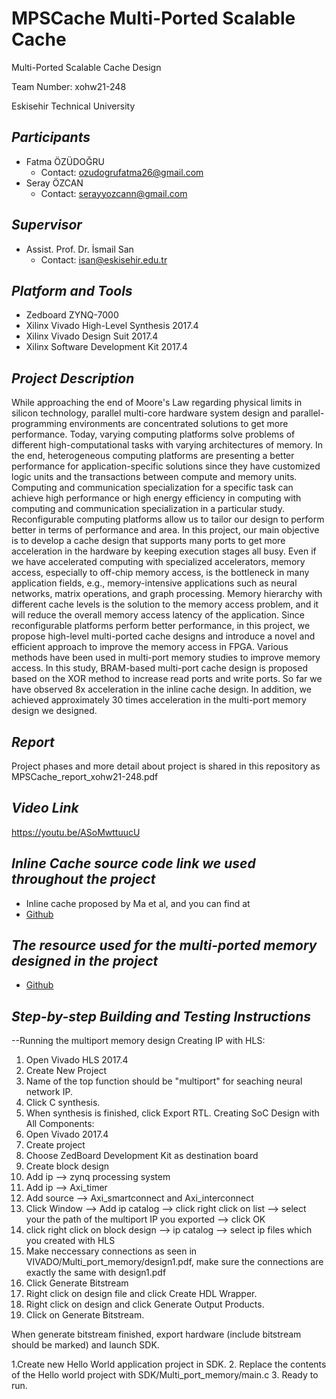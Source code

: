 # MPSCache Multi-Ported Scalable Cache #

Multi-Ported Scalable Cache Design 

Team Number: xohw21-248

Eskisehir Technical University

## **_Participants_** ##
- Fatma ÖZÜDOĞRU
  - Contact: ozudogrufatma26@gmail.com
- Seray ÖZCAN
  - Contact: serayyozcann@gmail.com
## **_Supervisor_** ##
 - Assist. Prof. Dr. İsmail San
    - Contact: isan@eskisehir.edu.tr
## **_Platform and Tools_** ##
- Zedboard ZYNQ-7000
- Xilinx Vivado High-Level Synthesis 2017.4
- Xilinx Vivado Design Suit 2017.4
- Xilinx Software Development Kit 2017.4 
## **_Project Description_** ##
While approaching the end of Moore's Law regarding physical limits in silicon technology, parallel multi-core hardware system design and parallel-programming environments are concentrated solutions to get more performance. Today, varying computing platforms solve problems of different high-computational tasks with varying architectures of memory. In the end, heterogeneous computing platforms are presenting a better performance for application-specific solutions since they have customized logic units and the transactions between compute and memory units. Computing and communication specialization for a specific task can achieve high performance or high energy efficiency in computing with computing and communication specialization in a particular study. Reconfigurable computing platforms allow us to tailor our design to perform better in terms of performance and area. In this project, our main objective is to develop a cache design that supports many ports to get more acceleration in the hardware by keeping execution stages all busy. Even if we have accelerated computing with specialized accelerators, memory access, especially to off-chip memory access, is the bottleneck in many application fields, e.g., memory-intensive applications such as neural networks, matrix operations, and graph processing. Memory hierarchy with different cache levels is the solution to the memory access problem, and it will reduce the overall memory access latency of the application. Since reconfigurable platforms perform better performance, in this project, we propose high-level multi-ported cache designs and introduce a novel and efficient approach to improve the memory access in FPGA. Various methods have been used in multi-port memory studies to improve memory access. In this study, BRAM-based multi-port cache design is proposed based on the XOR method to increase read ports and write ports. So far we have observed 8x acceleration in the inline cache design. In addition, we achieved approximately 30 times acceleration in the multi-port memory design we designed.
## **_Report_** ##
Project phases and more detail about project is shared in this repository as MPSCache_report_xohw21-248.pdf
## **_Video Link_** ##
https://youtu.be/ASoMwttuucU

## **_Inline Cache source code link we used throughout the project_** ## 

- Inline cache proposed by Ma et al, and you can find at 
- [Github]()

## **_The resource used for the multi-ported memory designed in the project_** ##
- [Github](https://github.com/tomverbeure/multi_port_mem/tree/e9d456f019913c94d2aa2839e199fed50840d09b)

## **_Step-by-step Building and Testing Instructions_** ##

--Running the multiport memory  design
Creating IP with HLS:
  1. Open Vivado HLS 2017.4
  2. Create New Project
  3. Name of the top function should be "multiport" for seaching neural network IP.
  4. Click C synthesis.
  5. When synthesis is finished, click Export RTL.
Creating SoC Design with All Components:
  1. Open Vivado 2017.4
  2. Create project
  3. Choose ZedBoard Development Kit as destination board
  4. Create block design
  5. Add ip --> zynq processing system
  6. Add ip --> Axi_timer
  7. Add source --> Axi_smartconnect and Axi_interconnect
  8. Click Window --> Add ip catalog --> click right click on list --> select your the path of the multiport IP you exported --> click OK
  9. click right click on block design -->  ip catalog --> select ip files which you created with HLS
  10. Make neccessary connections as seen in VIVADO/Multi_port_memory/design1.pdf, make sure the connections are exactly the same with design1.pdf
  11. Click Generate Bitstream
  12. Right click on design file and click Create HDL Wrapper.
  13. Right click on design and click Generate Output Products.
  14. Click on Generate Bitstream.

When generate bitstream finished, export hardware (include bitstream should be marked) and launch SDK.

  1.Create new Hello World application project in SDK.
  2. Replace the contents of the Hello world project with SDK/Multi_port_memory/main.c
  3. Ready to run.
  

